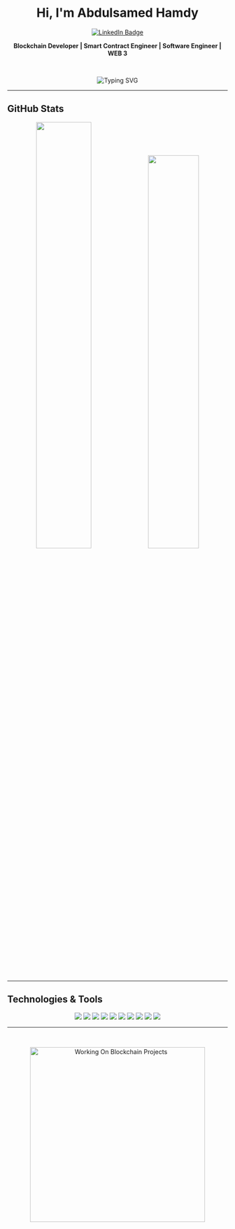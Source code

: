 <h1 align="center">Hi, I'm Abdulsamed Hamdy</h1>
<p align="center">
  <a href="https://www.linkedin.com/in/abdulsamed1" target="_blank">
    <img src="https://img.shields.io/badge/LinkedIn-Abdulsamed%20Hamdy-0077B5?style=for-the-badge&logo=linkedin&logoColor=white" alt="LinkedIn Badge"/>
  </a>
</p>
<p align="center">
  <strong>Blockchain Developer | Smart Contract Engineer | Software Engineer | WEB 3</strong>
</p>

<br>
<p align="center">
  <img src="https://readme-typing-svg.herokuapp.com?font=Fira+Code&size=25&pause=1000&center=true&vCenter=true&width=435&lines=Blockchain+Developer;Smart+Contract+Engineer;Software+Engineer;Blockchain+Security+Specialist" alt="Typing SVG" />
</p>

---

## GitHub Stats
<p align="center">
  <img src="https://github-readme-stats.vercel.app/api?username=abdulsamed113&show_icons=true&theme=github_dark&hide_border=true" width="50%" />
  <img src="https://github-readme-streak-stats.herokuapp.com?user=abdulsamed113&theme=github-dark&hide_border=true" width="48%"/>
</p>

---

## Technologies & Tools

  

<p align="center">
  <img src="https://img.shields.io/badge/Blockchain-Developer-2ea44f?style=for-the-badge" />
  <img src="https://img.shields.io/badge/Solidity-Smart%20Contracts-black?style=for-the-badge&logo=ethereum" />
  <img src="https://img.shields.io/badge/Security-Blockchain-green?style=for-the-badge" />
  <img src="https://img.shields.io/badge/Software%20Engineer-Fullstack-blue?style=for-the-badge"/>
  <img src="https://img.shields.io/badge/Solidity-363636?style=for-the-badge&logo=solidity&logoColor=white" />
  <img src="https://img.shields.io/badge/Ethereum-3C3C3D?style=for-the-badge&logo=ethereum&logoColor=white" />
  <img src="https://img.shields.io/badge/Hardhat-F3C911?style=for-the-badge&logo=hardhat&logoColor=black" />
  <img src="https://img.shields.io/badge/JavaScript-F7DF1E?style=for-the-badge&logo=javascript&logoColor=black" />
  <img src="https://img.shields.io/badge/Node.js-339933?style=for-the-badge&logo=nodedotjs&logoColor=white" />
  <img src="https://img.shields.io/badge/React-61DAFB?style=for-the-badge&logo=react&logoColor=black" />
</p>

---

<br>

<p align="center">
  <img src="https://media.giphy.com/media/qgQUggAC3Pfv687qPC/giphy.gif" width="400" alt="Working On Blockchain Projects" />
</p>

